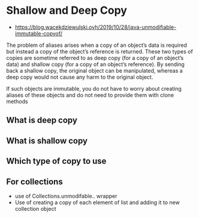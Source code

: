 # Shallow and Deep Copy

- https://blog.wacekdziewulski.ovh/2019/10/28/java-unmodifiable-immutable-copyof/

The problem of aliases arises when a copy of an object’s data is required but instead a copy of the object’s reference is returned. These two types of copies are sometime referred to as deep copy (for a copy of an object’s data) and shallow copy (for a copy of an object’s reference). By sending back a shallow copy, the original object can be manipulated, whereas a deep copy would not cause any harm to the original object.

If such objects are immutable, you do not have to worry about creating aliases of these objects and do not need to provide them with clone methods

## What is deep copy

## What is shallow copy

## Which type of copy to use

## For collections

- use of Collections.unmodifable.. wrapper
- Use of creating a copy of each element of list and adding it to new collection object
